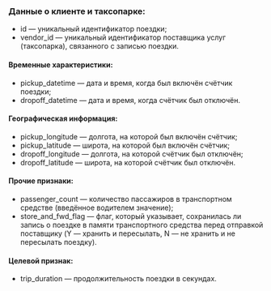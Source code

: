 ### Данные о клиенте и таксопарке:

- id — уникальный идентификатор поездки;
- vendor_id — уникальный идентификатор поставщика услуг (таксопарка), связанного с записью поездки.

#### Временные характеристики:

- pickup_datetime — дата и время, когда был включён счётчик поездки;
- dropoff_datetime — дата и время, когда счётчик был отключён.

#### Географическая информация:

- pickup_longitude — долгота, на которой был включён счётчик;
- pickup_latitude — широта, на которой был включён счётчик;
- dropoff_longitude — долгота, на которой счётчик был отключён;
- dropoff_latitude — широта, на которой счётчик был отключён.

#### Прочие признаки:

- passenger_count — количество пассажиров в транспортном средстве (введённое водителем значение);
- store_and_fwd_flag — флаг, который указывает, сохранилась ли запись о поездке в памяти транспортного средства перед отправкой поставщику (Y — хранить и пересылать, N — не хранить и не пересылать поездку).

#### Целевой признак:

- trip_duration — продолжительность поездки в секундах.